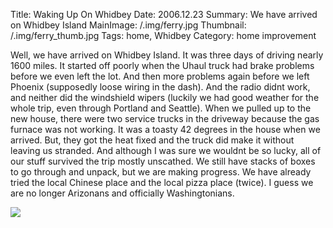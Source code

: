Title: Waking Up On Whidbey
Date: 2006.12.23
Summary: We have arrived on Whidbey Island
MainImage: /.img/ferry.jpg
Thumbnail: /.img/ferry_thumb.jpg
Tags: home, Whidbey
Category: home improvement

Well, we have arrived on Whidbey Island. It was three days of driving nearly 1600 miles. It started off poorly when the Uhaul truck had brake problems before we even left the lot. And then more problems again before we left Phoenix (supposedly loose wiring in the dash). And the radio didnt work, and neither did the windshield wipers (luckily we had good weather for the whole trip, even through Portland and Seattle). When we pulled up to the new house, there were two service trucks in the driveway because the gas furnace was not working. It was a toasty 42 degrees in the house when we arrived. But, they got the heat fixed and the truck did make it without leaving us stranded. And although I was sure we wouldnt be so lucky, all of our stuff survived the trip mostly unscathed. We still have stacks of boxes to go through and unpack, but we are making progress. We have already tried the local Chinese place and the local pizza place (twice). I guess we are no longer Arizonans and officially Washingtonians.

<p><img src="/.img/other/uhaul.jpg" class="smallimg" /></p>
